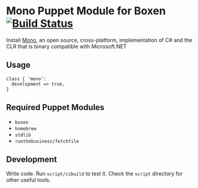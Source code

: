 # Mono Puppet Module for Boxen [![Build Status](https://travis-ci.org/hakamadare/puppet-mono.png)](https://travis-ci.org/hakamadare/puppet-mono)

Install [Mono](http://mono-project.com/), an open source, cross-platform,
implementation of C# and the CLR that is binary compatible with Microsoft.NET

## Usage

```puppet
class { 'mono':
  development => true,
}
```

## Required Puppet Modules

* `boxen`
* `homebrew`
* `stdlib`
* `runthebusiness/fetchfile`

## Development

Write code. Run `script/cibuild` to test it. Check the `script`
directory for other useful tools.
